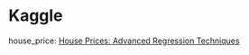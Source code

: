 # Kaggle

house_price: [House Prices: Advanced Regression Techniques](https://www.kaggle.com/c/house-prices-advanced-regression-techniques/overview)